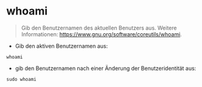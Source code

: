 # whoami

> Gib den Benutzernamen des aktuellen Benutzers aus.
> Weitere Informationen: <https://www.gnu.org/software/coreutils/whoami>.

- Gib den aktiven Benutzernamen aus:

`whoami`

- gib den Benutzernamen nach einer Änderung der Benutzeridentität aus:

`sudo whoami`
